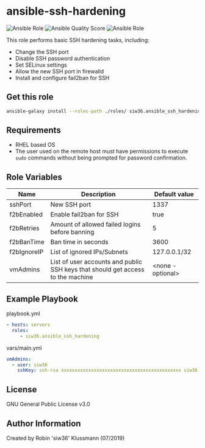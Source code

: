 ansible-ssh-hardening
=========
![Ansible Role](https://img.shields.io/ansible/role/42253.svg?color=blue) ![Ansible Quality Score](https://img.shields.io/ansible/quality/42253.svg?color=blue) ![Ansible Role](https://img.shields.io/ansible/role/d/42253.svg?color=blue)

This role performs basic SSH hardening tasks, including:  
- Change the SSH port
- Disable SSH password authentication
- Set SELinux settings
- Allow the new SSH port in firewalld
- Install and configure fail2ban for SSH

Get this role
------------
```bash
ansible-galaxy install --roles-path ./roles/ siw36.ansible_ssh_hardening
```

Requirements
------------

- RHEL based OS
- The user used on the remote host must have permissions to execute `sudo` commands without being prompted for password confirmation.

Role Variables
--------------

| Name | Description | Default value |
|---|---|---|
| sshPort | New SSH port | 1337 |
| f2bEnabled | Enable fail2ban for SSH | true |
| f2bRetries | Amount of allowed failed logins before banning | 5 |
| f2bBanTime | Ban time in seconds | 3600 |
| f2bIgnoreIP | List of ignored IPs/Subnets | 127.0.0.1/32 |
| vmAdmins | List of user accounts and public SSH keys that should get access to the machine | <none - optional> |

Example Playbook
----------------

playbook.yml  
```yaml
- hosts: servers
  roles:
     - siw36.ansible_ssh_hardening
```

vars/main.yml
```yaml
vmAdmins:
  - user: siw36
    sshKey: ssh-rsa xxxxxxxxxxxxxxxxxxxxxxxxxxxxxxxxxxxxxxxxxxxx siw36

```

License
-------

GNU General Public License v3.0

Author Information
------------------

Created by Robin 'siw36' Klussmann (07/2019)
